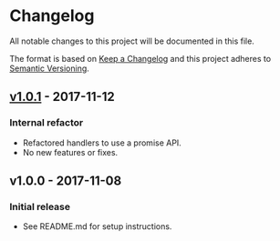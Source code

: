 # Changelog

All notable changes to this project will be documented in this file.

The format is based on [Keep a Changelog](http://keepachangelog.com/en/1.0.0/)
and this project adheres to [Semantic Versioning](http://semver.org/spec/v2.0.0.html).

## [v1.0.1] - 2017-11-12
### Internal refactor
- Refactored handlers to use a promise API.
- No new features or fixes.

## v1.0.0 - 2017-11-08
### Initial release
- See README.md for setup instructions.


[v1.0.1]: https://github.com/cgmartin/custom-vera-skill/compare/v1.0.0...v1.0.1
